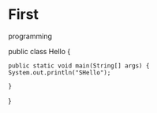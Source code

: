 # First
programming

public class Hello {

	public static void main(String[] args) {
	System.out.println("SHello");

	}

}
